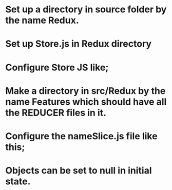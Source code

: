 # Set up a directory in source folder by the name Redux.

# Set up Store.js in Redux directory

# Configure Store JS like;

<!-- import { configureStore } from "@reduxjs/toolkit";
import REDUCER1 from "./features/REDUCER1";
import REDUCER2 from "./features/REDUCER2";

export default configureStore({
  reducer: {
    redu1: REDUCER1,
    redu2: REDUCER2,
  },
}); -->

# Make a directory in src/Redux by the name Features which should have all the REDUCER files in it.

# Configure the nameSlice.js file like this;

<!-- import { createSlice } from "@reduxjs/toolkit";

const authSlice = createSlice({
    name: "auth",
    initialState: {
      user: null,
      error: "",
      loading: false,
    },
    reducers: {
      }
  }); -->

  # Objects can be set to null in initial state. 